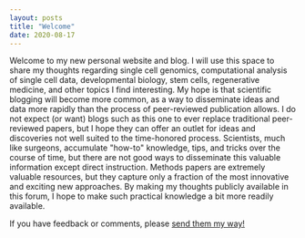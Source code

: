 ```yaml
---
layout: posts
title: "Welcome" 
date: 2020-08-17
---
```


Welcome to my new personal website and blog. I will use this space to share my thoughts regarding single cell genomics, computational analysis of
single cell data, developmental biology, stem cells, regenerative medicine, and other topics I find interesting. My hope is that scientific blogging
will become more common, as a way to disseminate ideas and data more rapidly than the process of peer-reviewed publication allows. I do not
expect (or want) blogs such as this one to ever replace traditional peer-reviewed papers, but I hope they can offer an outlet for ideas and 
discoveries not well suited to the time-honored process. Scientists, much like surgeons, accumulate "how-to" knowledge, tips, and tricks over the course 
of time, but there are not good ways to disseminate this valuable information except direct instruction. Methods papers are extremely
valuable resources, but they capture only a fraction of the most innovative and exciting new approaches. By making my thoughts publicly available in
this forum, I hope to make such practical knowledge a bit more readily available.

If you have feedback or comments, please [send them my way!](https://riguyer.github.io/contact/)
